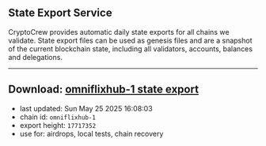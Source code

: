 ## State Export Service
CryptoCrew provides automatic daily state exports for all chains we validate. State export files can be used as genesis files and are a snapshot of the current blockchain state, including all validators, accounts, balances and delegations.

---
**Download: [omniflixhub-1 state export](https://dl-eu2.ccvalidators.com/SERVICE/omniflixhub/omniflixhub-1_export_17717352.json)**
---

- last updated: Sun May 25 2025 16:08:03
- chain id: `omniflixhub-1`
- export height: `17717352`
- use for: airdrops, local tests, chain recovery
